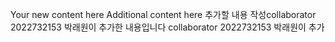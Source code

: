 Your new content here
Additional content here
추가할 내용 작성collaborator 2022732153 박래원이 추가한 내용입니다 collaborator 2022732153 박래원이 추가 